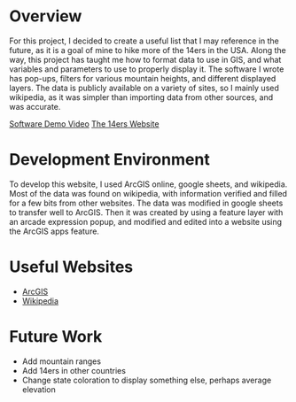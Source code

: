 # Overview

For this project, I decided to create a useful list that I may reference in the future, as it is a goal of mine to hike more of the 14ers in the USA. Along the way,
this project has taught me how to format data to use in GIS, and what variables and parameters to use to properly display it. The software I wrote has pop-ups,
filters for various mountain heights, and different displayed layers. The data is publicly available on a variety of sites, so I mainly used wikipedia, as it was
simpler than importing data from other sources, and was accurate.

[Software Demo Video](https://youtu.be/VvIIj_3XmbE)
[The 14ers Website](https://byui.maps.arcgis.com/apps/instant/interactivelegend/index.html?appid=4032d03ad30c4a90b14e950481010966&locale=en)

# Development Environment

To develop this website, I used ArcGIS online, google sheets, and wikipedia. Most of the data was found on wikipedia, 
with information verified and filled for a few bits from other websites. The data was modified in google sheets to transfer well to ArcGIS. 
Then it was created by using a feature layer with an arcade expression popup, and modified and edited into a website using the ArcGIS apps feature.

# Useful Websites

* [ArcGIS](https://byui.maps.arcgis.com)
* [Wikipedia](https://en.wikipedia.org/wiki/Fourteener)

# Future Work

* Add mountain ranges
* Add 14ers in other countries
* Change state coloration to display something else, perhaps average elevation
